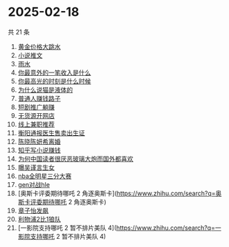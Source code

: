 # 2025-02-18

共 21 条

<!-- BEGIN -->
<!-- 最后更新时间 Tue Feb 18 2025 15:10:04 GMT+0800 (China Standard Time) -->

1. [黄金价格大跳水](https://www.zhihu.com/search?q=黄金价格大跳水)
1. [小说推文](https://www.zhihu.com/search?q=小说推文)
1. [雨水](https://www.zhihu.com/search?q=雨水)
1. [你最意外的一笔收入是什么](https://www.zhihu.com/search?q=你最意外的一笔收入是什么)
1. [你最高光的时刻是什么时候](https://www.zhihu.com/search?q=你最高光的时刻是什么时候)
1. [为什么说猫是液体的](https://www.zhihu.com/search?q=为什么说猫是液体的)
1. [普通人赚钱路子](https://www.zhihu.com/search?q=普通人赚钱路子)
1. [短剧推广躺赚](https://www.zhihu.com/search?q=短剧推广躺赚)
1. [无货源开网店](https://www.zhihu.com/search?q=无货源开网店)
1. [线上兼职推荐](https://www.zhihu.com/search?q=线上兼职推荐)
1. [衡阳通报医生售卖出生证](https://www.zhihu.com/search?q=衡阳通报医生售卖出生证)
1. [陈晓陈妍希离婚](https://www.zhihu.com/search?q=陈晓陈妍希离婚)
1. [知乎写小说赚钱](https://www.zhihu.com/search?q=知乎写小说赚钱)
1. [为何中国读者很厌恶玻璃大炮而国外都喜欢](https://www.zhihu.com/search?q=为何中国读者很厌恶玻璃大炮而国外都喜欢)
1. [曝吴谨言生女](https://www.zhihu.com/search?q=曝吴谨言生女)
1. [nba全明星三分大赛](https://www.zhihu.com/search?q=nba全明星三分大赛)
1. [gen对战hle](https://www.zhihu.com/search?q=gen对战hle)
1. [奥斯卡评委期待哪吒 2
   角逐奥斯卡](https://www.zhihu.com/search?q=奥斯卡评委期待哪吒 2 角逐奥斯卡)
1. [章子怡发飙](https://www.zhihu.com/search?q=章子怡发飙)
1. [利物浦2比1狼队](https://www.zhihu.com/search?q=利物浦2比1狼队)
1. [一影院支持哪吒 2 暂不排片美队
   4](https://www.zhihu.com/search?q=一影院支持哪吒 2 暂不排片美队 4)

<!-- END -->
